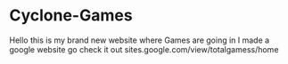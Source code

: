 # Cyclone-Games
Hello this is my brand new website where Games are going in
I made a google website go check it out sites.google.com/view/totalgamess/home
